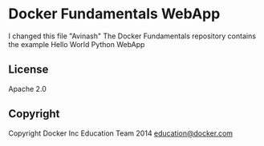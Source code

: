 Docker Fundamentals WebApp
==========================
I changed this file "Avinash"
The Docker Fundamentals repository contains the example Hello World Python WebApp

## License

Apache 2.0

## Copyright

Copyright Docker Inc Education Team 2014 <education@docker.com>

